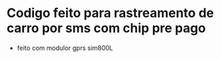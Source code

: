 # Codigo feito para rastreamento de carro por sms com chip pre pago
- feito com modulor gprs sim800L
